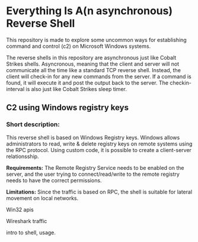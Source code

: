 # Everything Is A(n asynchronous) Reverse Shell

This repository is made to explore some uncommon ways for establishing command and control (c2) on Microsoft Windows systems. 

The reverse shells in this repository are asynchronous just like Cobalt Strikes shells. Asyncronous, meaning that the client and server will not communicate all the time like a standard TCP reverse shell. Instead, the client will check-in for any new commands from the server. If a command is found, it will execute it and post the output back to the server. The checkin-interval is also just like Cobalt Strikes sleep timer. 

## C2 using Windows registry keys

### Short description: 
This reverse shell is based on Windows Registry keys. Windows allows administrators to read, write & delete registry keys on remote systems using the RPC protocol. Using  custom code, it is possible to create a client-server relationsship.  

**Requirements:** The Remote Registry Service needs to be enabled on the server, and the user trying to connect/read/write to the remote registry needs to have the correct permissions.

**Limitations:** Since the traffic is based on RPC, the shell is suitable for lateral movement on local networks. 

Win32 apis 

Wireshark traffic

intro to shell, usage. 
